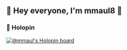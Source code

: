 ## 👋 Hey everyone, I'm  mmaul8 👋

### 🦖 Holopin
[![@mmaul's Holopin board](https://holopin.io/api/user/board?user=mmaul)](https://holopin.io/@mmaul)
